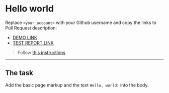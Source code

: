 # Hello world
Replace `<your_account>` with your Github username and copy the links to Pull Request description:
- [DEMO LINK](https://iryna-serniuk.github.io/layout_hello-world/)
- [TEST REPORT LINK](https://irynaserniuk.github.io/layout_hello-world/report/html_report/)

> Follow [this instructions](https://mate-academy.github.io/layout_task-guideline/#how-to-solve-the-layout-tasks-on-github)
___

## The task
Add the basic page markup and the text `Hello, world!` into the body.
